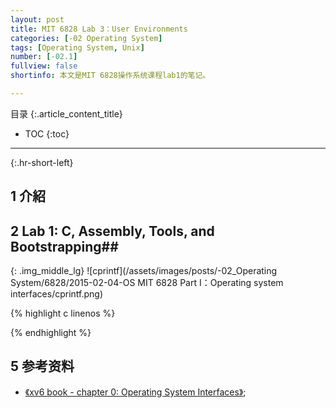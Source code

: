 ```yaml
---
layout: post
title: MIT 6828 Lab 3：User Environments
categories: [-02 Operating System]
tags: [Operating System, Unix]
number: [-02.1]
fullview: false
shortinfo: 本文是MIT 6828操作系统课程lab1的笔记。

---
```

目录
{:.article_content_title}


* TOC
{:toc}

---
{:.hr-short-left}

## 1 介紹 ##

## 2 Lab 1:  C, Assembly, Tools, and Bootstrapping##

{: .img_middle_lg}
![cprintf](/assets/images/posts/-02_Operating System/6828/2015-02-04-OS MIT 6828 Part I：Operating system interfaces/cprintf.png)

{% highlight c linenos %}

{% endhighlight %}

## 5 参考资料 ##

- [《xv6 book - chapter 0: Operating System Interfaces》](https://ocw.mit.edu/courses/electrical-engineering-and-computer-science/6-828-operating-system-engineering-fall-2012/lecture-notes-and-readings/);





